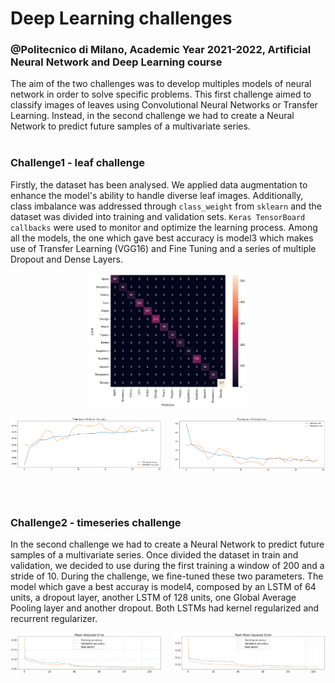 # Deep Learning challenges #
### @Politecnico di Milano, Academic Year 2021-2022, Artificial Neural Network and Deep Learning course ###
The aim of the two challenges was to develop multiples models of neural network in order to solve specific problems. This first challenge aimed to classify images of leaves using Convolutional Neural Networks or Transfer Learning. Instead, in the second challenge we had to create a Neural Network to predict future samples of a multivariate series.
<br/><br/>

### Challenge1 - leaf challenge ###
Firstly, the dataset has been analysed. We applied data augmentation to enhance the model's ability to handle diverse leaf images. Additionally, class imbalance was addressed through ```class_weight``` from ```sklearn``` and the dataset was divided into training and validation sets. ```Keras TensorBoard callbacks``` were used to monitor and optimize the learning process. Among all the models, the one which gave best accuracy is model3 which makes use of Transfer Learning (VGG16) and Fine Tuning and a series of multiple Dropout and Dense Layers.   
<p align="center">
<img src=https://github.com/titaniumwhite/AN2DL-challenges/blob/main/images/model3cm.png width="50%" align="center">
</p>   
<p align="center">
<img src=https://github.com/titaniumwhite/AN2DL-challenges/blob/main/images/model3accuracy.png width="48%" align="left">
<img src=https://github.com/titaniumwhite/AN2DL-challenges/blob/main/images/model3loss.png width="48%" align="right">
</p>   
<br/><br/>
<br/><br/>
<br/><br/>
<br/><br/>

### Challenge2 - timeseries challenge ###
In the second challenge we had to create a Neural Network to predict future samples of a multivariate series. Once divided the dataset in train and validation, we
decided to use during the first training a window of 200 and a stride of 10. During the challenge, we fine-tuned these two parameters. The model which gave a best accuray is model4, composed by an LSTM of 64 units, a dropout layer, another LSTM of 128 units, one Global Average Pooling layer and another dropout. Both LSTMs had kernel regularized and recurrent regularizer.  

<p align="center">
<img src=https://github.com/titaniumwhite/AN2DL-challenges/blob/main/images/model4_mae.png width="48%" align="left">
<img src=https://github.com/titaniumwhite/AN2DL-challenges/blob/main/images/model4_rmse.png width="48%" align="right">
</p>   


